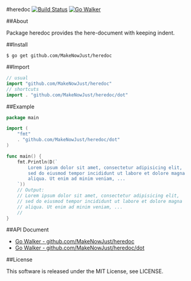 #heredoc [![Build Status](https://drone.io/github.com/MakeNowJust/heredoc/status.png)](https://drone.io/github.com/MakeNowJust/heredoc/latest) [![Go Walker](http://gowalker.org/api/v1/badge)](https://gowalker.org/github.com/MakeNowJust/heredoc)

##About

Package heredoc provides the here-document with keeping indent.

##Install

```console
$ go get github.com/MakeNowJust/heredoc
```

##Import

```go
// usual
import "github.com/MakeNowJust/heredoc"
// shortcuts
import . "github.com/MakeNowJust/heredoc/dot"
```

##Example

```go
package main

import (
    "fmt"
    . "github.com/MakeNowJust/heredoc/dot"
)

func main() {
    fmt.Println(D(`
        Lorem ipsum dolor sit amet, consectetur adipisicing elit,
        sed do eiusmod tempor incididunt ut labore et dolore magna
        aliqua. Ut enim ad minim veniam, ...
    `))
    // Output:
    // Lorem ipsum dolor sit amet, consectetur adipisicing elit,
    // sed do eiusmod tempor incididunt ut labore et dolore magna
    // aliqua. Ut enim ad minim veniam, ...
    //
}
```

##API Document

 - [Go Walker - github.com/MakeNowJust/heredoc](https://gowalker.org/github.com/MakeNowJust/heredoc)
 - [Go Walker - github.com/MakeNowJust/heredoc/dot](https://gowalker.org/github.com/MakeNowJust/heredoc/dot)

##License

This software is released under the MIT License, see LICENSE.
